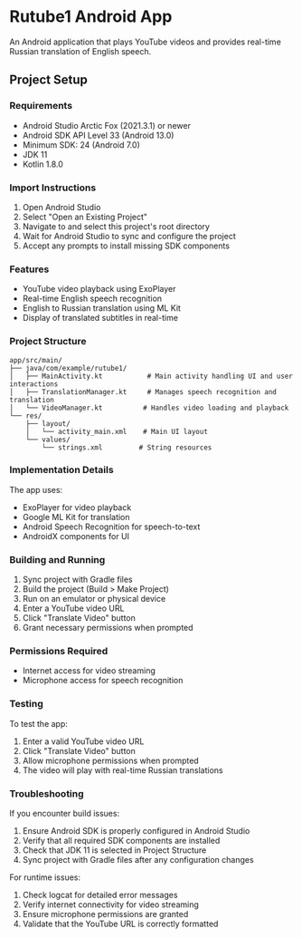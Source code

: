 # Rutube1 Android App

An Android application that plays YouTube videos and provides real-time Russian translation of English speech.

## Project Setup

### Requirements
- Android Studio Arctic Fox (2021.3.1) or newer
- Android SDK API Level 33 (Android 13.0)
- Minimum SDK: 24 (Android 7.0)
- JDK 11
- Kotlin 1.8.0

### Import Instructions
1. Open Android Studio
2. Select "Open an Existing Project"
3. Navigate to and select this project's root directory
4. Wait for Android Studio to sync and configure the project
5. Accept any prompts to install missing SDK components

### Features
- YouTube video playback using ExoPlayer
- Real-time English speech recognition
- English to Russian translation using ML Kit
- Display of translated subtitles in real-time

### Project Structure
```
app/src/main/
├── java/com/example/rutube1/
│   ├── MainActivity.kt           # Main activity handling UI and user interactions
│   ├── TranslationManager.kt     # Manages speech recognition and translation
│   └── VideoManager.kt          # Handles video loading and playback
└── res/
    ├── layout/
    │   └── activity_main.xml    # Main UI layout
    └── values/
        └── strings.xml         # String resources
```

### Implementation Details
The app uses:
- ExoPlayer for video playback
- Google ML Kit for translation
- Android Speech Recognition for speech-to-text
- AndroidX components for UI

### Building and Running
1. Sync project with Gradle files
2. Build the project (Build > Make Project)
3. Run on an emulator or physical device
4. Enter a YouTube video URL
5. Click "Translate Video" button
6. Grant necessary permissions when prompted

### Permissions Required
- Internet access for video streaming
- Microphone access for speech recognition

### Testing
To test the app:
1. Enter a valid YouTube video URL
2. Click "Translate Video" button
3. Allow microphone permissions when prompted
4. The video will play with real-time Russian translations

### Troubleshooting
If you encounter build issues:
1. Ensure Android SDK is properly configured in Android Studio
2. Verify that all required SDK components are installed
3. Check that JDK 11 is selected in Project Structure
4. Sync project with Gradle files after any configuration changes

For runtime issues:
1. Check logcat for detailed error messages
2. Verify internet connectivity for video streaming
3. Ensure microphone permissions are granted
4. Validate that the YouTube URL is correctly formatted